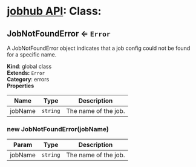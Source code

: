 # [jobhub API](README.md): Class:

<a name="JobNotFoundError"></a>

## JobNotFoundError ⇐ <code>Error</code>
A JobNotFoundError object indicates that a job config
could not be found for a specific name.

**Kind**: global class  
**Extends:** <code>Error</code>  
**Category**: errors  
**Properties**

| Name | Type | Description |
| --- | --- | --- |
| jobName | <code>string</code> | The name of the job. |

<a name="new_JobNotFoundError_new"></a>

### new JobNotFoundError(jobName)

| Param | Type | Description |
| --- | --- | --- |
| jobName | <code>string</code> | The name of the job. |

